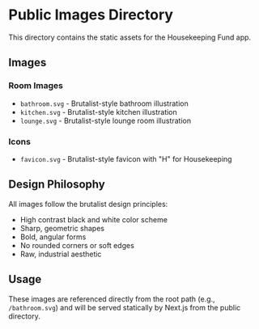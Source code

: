 # Public Images Directory

This directory contains the static assets for the Housekeeping Fund app.

## Images

### Room Images

- `bathroom.svg` - Brutalist-style bathroom illustration
- `kitchen.svg` - Brutalist-style kitchen illustration
- `lounge.svg` - Brutalist-style lounge room illustration

### Icons

- `favicon.svg` - Brutalist-style favicon with "H" for Housekeeping

## Design Philosophy

All images follow the brutalist design principles:

- High contrast black and white color scheme
- Sharp, geometric shapes
- Bold, angular forms
- No rounded corners or soft edges
- Raw, industrial aesthetic

## Usage

These images are referenced directly from the root path (e.g., `/bathroom.svg`) and will be served statically by Next.js from the public directory.
